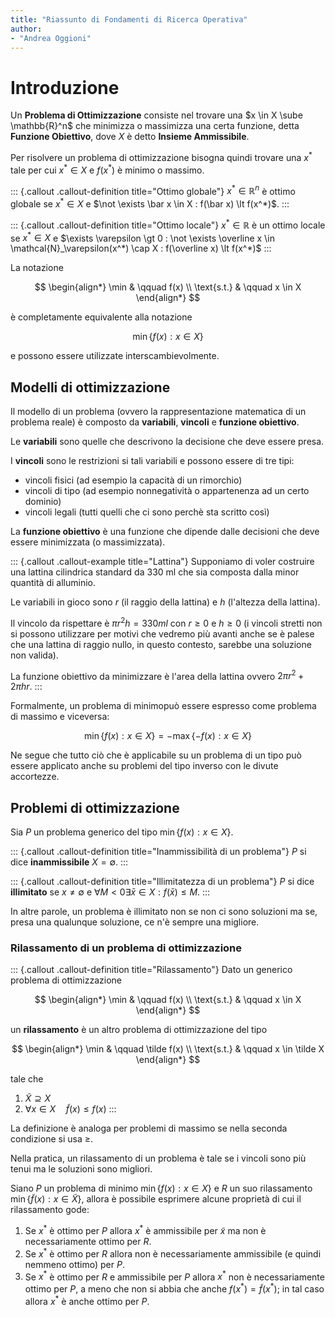 ```yaml
---
title: "Riassunto di Fondamenti di Ricerca Operativa"
author: 
- "Andrea Oggioni"
---
```


# Introduzione

Un **Problema di Ottimizzazione** consiste nel trovare una $x \in X \sube \mathbb{R}^n$ che minimizza o massimizza una certa funzione, detta **Funzione Obiettivo**, dove $X$ è detto **Insieme Ammissibile**.

Per risolvere un problema di ottimizzazione bisogna quindi trovare una $x^*$ tale per cui $x^* \in X$ e $f(x^*)$ è minimo o massimo.

::: {.callout .callout-definition title="Ottimo globale"}
$x^* \in \mathbb{R}^n$ è ottimo globale se $x^* \in X$ e $\not \exists \bar x \in X : f(\bar x) \lt f(x^*)$.
:::

::: {.callout .callout-definition title="Ottimo locale"}
$x^* \in \mathbb{R}$ è un ottimo locale se $x^* \in X$ e $\exists \varepsilon \gt 0 : \not \exists \overline x \in \mathcal{N}_\varepsilon(x^*) \cap X : f(\overline x) \lt f(x^*)$
:::

La notazione

$$
\begin{align*}
    \min & \qquad f(x) \\
    \text{s.t.} & \qquad x \in X
\end{align*}
$$

è completamente equivalente alla notazione

$$
\min\left\{ f(x) : x \in X \right\}
$$

e possono essere utilizzate interscambievolmente.

## Modelli di ottimizzazione

Il modello di un problema (ovvero la rappresentazione matematica di un problema reale) è composto da **variabili**, **vincoli** e **funzione obiettivo**.

Le **variabili** sono quelle che descrivono la decisione che deve essere presa.

I **vincoli** sono le restrizioni si tali variabili e possono essere di tre tipi:

- vincoli fisici (ad esempio la capacità di un rimorchio)
- vincoli di tipo (ad esempio nonnegatività o appartenenza ad un certo dominio)
- vincoli legali (tutti quelli che ci sono perchè sta scritto così)

La **funzione obiettivo** è una funzione che dipende dalle decisioni che deve essere minimizzata (o massimizzata).

::: {.callout .callout-example title="Lattina"}
Supponiamo di voler costruire una lattina cilindrica standard da 330 ml che sia composta dalla minor quantità di alluminio.

Le variabili in gioco sono $r$ (il raggio della lattina) e $h$ (l'altezza della lattina).

Il vincolo da rispettare è $\pi r^2 h = 330 ml$ con $r \ge 0$ e $h \ge 0$ (i vincoli stretti non si possono utilizzare per motivi che vedremo più avanti anche se è palese che una lattina di raggio nullo, in questo contesto, sarebbe una soluzione non valida).

La funzione obiettivo da minimizzare è l'area della lattina ovvero $2 \pi r^2 + 2 \pi hr$.
:::

Formalmente, un problema di minimopuò essere espresso come problema di massimo e viceversa:

$$
\min \{ f(x) : x \in X \} = - \max \{ -f(x) : x \in X \}
$$

Ne segue che tutto ciò che è applicabile su un problema di un tipo può essere applicato anche su problemi del tipo inverso con le divute accortezze.

## Problemi di ottimizzazione

Sia $P$ un problema generico del tipo $\min \{ f(x) : x \in X \}$.

::: {.callout .callout-definition title="Inammissibilità di un problema"}
$P$ si dice **inammissibile** $X = \emptyset$.
:::

::: {.callout .callout-definition title="Illimitatezza di un problema"}
$P$ si dice **illimitato** se $x \ne \emptyset$ e $\forall M \lt 0 \exists \bar x \in X : f(\bar x) \le M$.
:::

In altre parole, un problema è illimitato non se non ci sono soluzioni ma se, presa una qualunque soluzione, ce n'è sempre una migliore.

### Rilassamento di un problema di ottimizzazione

::: {.callout .callout-definition title="Rilassamento"}
Dato un generico problema di ottimizzazione

$$
\begin{align*}
\min & \qquad f(x) \\
\text{s.t.} & \qquad x \in X
\end{align*}
$$

un **rilassamento** è un altro problema di ottimizzazione del tipo

$$
\begin{align*}
\min & \qquad \tilde f(x) \\
\text{s.t.} & \qquad x \in \tilde X
\end{align*} 
$$

tale che
1. $\tilde X \supseteq X$
2. $\forall x \in X \quad \tilde f(x) \le f(x)$
:::

La definizione è analoga per problemi di massimo se nella seconda condizione si usa $\ge$.

Nella pratica, un rilassamento di un problema è tale se i vincoli sono più tenui ma le soluzioni sono migliori.

Siano $P$ un problema di minimo $\min \left\{f(x) : x \in X\right\}$ e $R$ un suo rilassamento $\min\left\{ \tilde f(x) : x \in \tilde X \right\}$, allora è possibile esprimere alcune proprietà di cui il rilassamento gode:

1. Se $x^*$ è ottimo per $P$ allora $x^*$ è ammissibile per $\tilde x$ ma non è necessariamente ottimo per $R$.
2. Se $x^*$ è ottimo per $R$ allora non è necessariamente ammissibile (e quindi nemmeno ottimo) per $P$.
3. Se $x^*$ è ottimo per $R$ e ammissibile per $P$ allora $x^*$ non è necessariamente ottimo per $P$, a meno che non si abbia che anche $f(x^*) = \tilde f(x^*)$; in tal caso allora $x^*$ è anche ottimo per $P$.